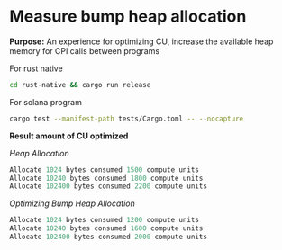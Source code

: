 # Measure bump heap allocation
**Purpose:** An experience for optimizing CU, increase the available heap memory for CPI calls between programs

For rust native
```bash
cd rust-native && cargo run release
```

For solana program
```bash
cargo test --manifest-path tests/Cargo.toml -- --nocapture
```

**Result amount of CU optimized**

*Heap Allocation*
```rust
Allocate 1024 bytes consumed 1500 compute units
Allocate 10240 bytes consumed 1800 compute units
Allocate 102400 bytes consumed 2200 compute units
```

*Optimizing Bump Heap Allocation*
```rust
Allocate 1024 bytes consumed 1200 compute units
Allocate 10240 bytes consumed 1600 compute units
Allocate 102400 bytes consumed 2000 compute units
```
